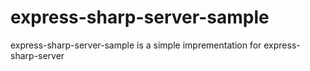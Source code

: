 # express-sharp-server-sample

express-sharp-server-sample is a simple imprementation for express-sharp-server